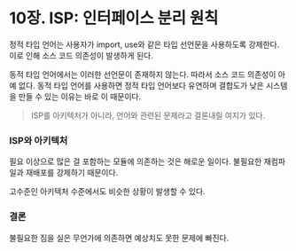 # 10장. ISP: 인터페이스 분리 원칙

정적 타입 언어는 사용자가 import, use와 같은 타입 선언문을 사용하도록 강제한다. 이로 인해 소스 코드 의존성이 발생하게 된다.

동적 타입 언어에서는 이러한 선언문이 존재하지 않는다. 따라서 소스 코드 의존성이 아예 없다. 동적 타입 언어를 사용하면 정적 타입 언어보다 유연하며 결합도가 낮은 시스템을 만들 수 있는 이유는 바로 이 때문이다.

> ISP를 아키텍처가 아니라, 언어와 관련된 문제라고 결론내릴 여지가 있다.

### ISP와 아키텍처 

필요 이상으로 많은 걸 포함하는 모듈에 의존하는 것은 해로운 일이다. 불필요한 재컴파일과 재배포를 강제하기 때문이다.

고수준인 아키텍처 수준에서도 비슷한 상황이 발생할 수 있다.

### 결론 

불필요한 짐을 실은 무언가에 의존하면 예상치도 못한 문제에 빠진다.

